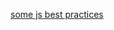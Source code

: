 [some js best practices][1]

[1]: https://blog.risingstack.com/javascript-clean-coding-best-practices-node-js-at-scale/
